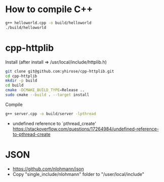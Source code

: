 # How to compile C++
```bash
g++ helloworld.cpp -o build/helloworld
./build/helloworld
```
# cpp-httplib
Install (after install => /usr/local/include/httplib.h) 
```bash
git clone git@github.com:yhirose/cpp-httplib.git
cd cpp-httplib
mkdir -p build
cd build
cmake -DCMAKE_BUILD_TYPE=Release ..
sudo cmake --build . --target install
```
Compile
```bash
g++ server.cpp -o build/server -lpthread
```
* undefined reference to `pthread_create'
https://stackoverflow.com/questions/17264984/undefined-reference-to-pthread-create
# JSON
- https://github.com/nlohmann/json
- Copy "single_include/nlohmann" folder to "/user/local/include"